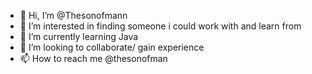 - 👋 Hi, I’m @Thesonofmann
- 👀 I’m interested in finding someone i could work with and learn from
- 🌱 I’m currently learning Java
- 💞️ I’m looking to collaborate/ gain experience
- 📫 How to reach me @thesonofman

<!---
Thesonofmann/Thesonofmann is a ✨ special ✨ repository because its `README.md` (this file) appears on your GitHub profile.
You can click the Preview link to take a look at your changes.
--->

